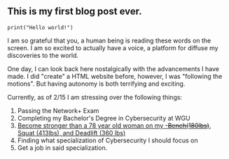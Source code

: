 ## This is my first blog post ever.

```tsql
print("Hello world!")
 ```

I am so grateful that you, a human being is reading these words on the screen.
I am so excited to actually have a voice, a platform for diffuse my discoveries to the world.

One day, I can look back here nostalgically with the advancements I have made.
I did "create" a HTML website before, however, I was "following the motions".
But having autonomy is both terrifying and exciting.

Currently, as of 2/15 I am stressing over the following things:

1. Passing the Network+ Exam
2. Completing my Bachelor's Degree in Cybersecurity at WGU
3. [Become stronger than a 78 year old woman on my -~~Bench(180lbs)~~, Squat (413lbs), and Deadlift (360 lbs)
](https://www.youtube.com/watch?v=9J1geyFW0uY)
4. Finding what specialization of Cybersecurity I should focus on
5. Get a job in said specialization.
